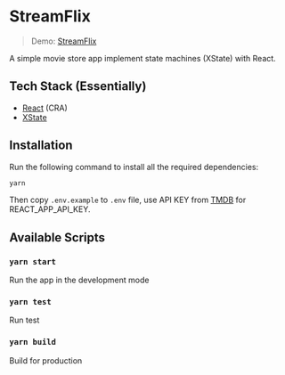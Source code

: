 # StreamFlix

> Demo: [StreamFlix](https://streamflix.vercel.app/)

A simple movie store app implement state machines (XState) with React.

## Tech Stack (Essentially)

- [React](https://reactjs.org/) (CRA)
- [XState](https://xstate.js.org/)

## Installation

Run the following command to install all the required dependencies:

```bash
yarn
```

Then copy `.env.example` to `.env` file, use API KEY from [TMDB](https://www.themoviedb.org/) for REACT_APP_API_KEY.

## Available Scripts

### `yarn start`

Run the app in the development mode

### `yarn test`

Run test

### `yarn build`

Build for production

